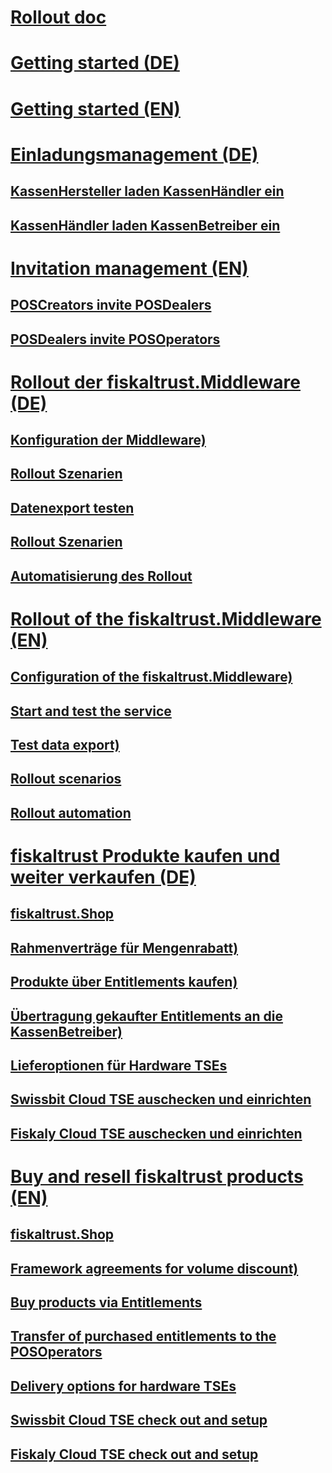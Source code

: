 # [Rollout doc](README.md)

# [Getting started (DE)](de/README.md)
# [Getting started (EN)](en/README.md)
# [Einladungsmanagement (DE)](de/invitation-management/README.md)
## [KassenHersteller laden KassenHändler ein](de/invitation-management/README.md#kassenhersteller-laden-kassenhändler-ein)
## [KassenHändler laden KassenBetreiber ein](de/invitation-management/README.md#kassenhändler-laden-kassenbetreiber-ein)
# [Invitation management (EN)](en/invitation-management/README.md)
## [POSCreators invite POSDealers](de/invitation-management/README.md#poscreators-invite-posdealers)
## [POSDealers invite POSOperators](de/invitation-management/README.md#posdealers-invite-posoperators)
# [Rollout der fiskaltrust.Middleware (DE)](de/middleware/README.md)
## [Konfiguration der Middleware)](de/middleware/README.md#konfiguration-der-fiskaltrustmiddleware)
## [Rollout Szenarien](de/middleware/README.md#service-starten-und-testen)
## [Datenexport testen](de/middleware/README.md#datenexport-testen)
## [Rollout Szenarien](de/middleware/README.md#rollout-szenarien)
## [Automatisierung des Rollout](de/middleware/README.md#automatisierung-des-rollout)
# [Rollout of the fiskaltrust.Middleware (EN)](en/middleware/README.md)
## [Configuration of the fiskaltrust.Middleware)](en/middleware/README.md#configuration-of-the-fiskaltrustmiddleware)
## [Start and test the service](en/middleware/README.md#start-and-test-the-service)
## [Test data export)](en/middleware/README.md#test-data-export)
## [Rollout scenarios](en/middleware/README.md#rollout-scenarios)
## [Rollout automation](en/middleware/README.md#rollout-automation")
# [fiskaltrust Produkte kaufen und weiter verkaufen (DE)](de/shop/README.md)
## [fiskaltrust.Shop](de/shop/README.md#fiskaltrustshop)
## [Rahmenverträge für Mengenrabatt)](de/shop/README.md#rahmenverträge-für-mengenrabatt)
## [Produkte über Entitlements kaufen)](de/shop/README.md#produkte-über-entitlements-kaufen)
## [Übertragung gekaufter Entitlements an die KassenBetreiber)](de/shop/README.md#übertragung-gekaufter-entitlements-an-die-kassenbetreiber)
## [Lieferoptionen für Hardware TSEs](de/shop/README.md#lieferoptionen-für-hardware-tses)
## [Swissbit Cloud TSE auschecken und einrichten](de/shop/README.md#swissbit-cloud-tse-auschecken-und-einrichten)
## [Fiskaly Cloud TSE auschecken und einrichten](de/shop/README.md#fiskaly-cloud-tse-auschecken-und-einrichten)
# [Buy and resell fiskaltrust products (EN)](en/shop/README.md)
## [fiskaltrust.Shop](en/shop/README.md#fiskaltrustshop)
## [Framework agreements for volume discount)](en/shop/README.md#framework-agreements-for-volume-discount)
## [Buy products via Entitlements](en/shop/README.md#buy-products-via-entitlements)
## [Transfer of purchased entitlements to the POSOperators](en/shop/README.md#transfer-of-purchased-entitlements-to-the-posoperator)
## [Delivery options for hardware TSEs](en/shop/README.md#delivery-options-for-hardware-tses)
## [Swissbit Cloud TSE check out and setup](en/shop/README.md#swissbit-cloud-tse-check-out-and-setup)
## [Fiskaly Cloud TSE  check out and setup](en/shop/README.md#fiskaly-cloud-tse-check-out-and-setup)
